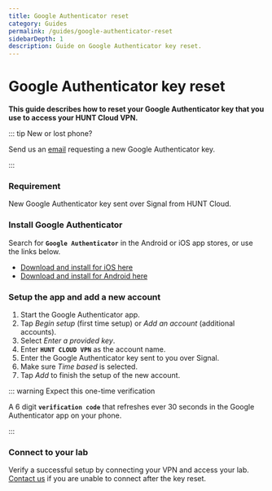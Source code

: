 ```yaml
---
title: Google Authenticator reset
category: Guides
permalink: /guides/google-authenticator-reset
sidebarDepth: 1
description: Guide on Google Authenticator key reset.
---
```


# Google Authenticator key reset

**This guide describes how to reset your Google Authenticator key that you use to access your HUNT Cloud VPN.**

::: tip New or lost phone?

Send us an [email](/contact) requesting a new Google Authenticator key. 

:::

### Requirement

New Google Authenticator key sent over Signal from HUNT Cloud.

### Install Google Authenticator

Search for **`Google Authenticator`** in the Android or iOS app stores, or use the links below. 

* [Download and install for iOS here](https://apps.apple.com/us/app/google-authenticator/id388497605)
* [Download and install for Android here](https://play.google.com/store/apps/details?id=com.google.android.apps.authenticator2&hl=en)

### Setup the app and add a new account

1. Start the Google Authenticator app.
2. Tap *Begin setup* (first time setup) or *Add an account* (additional accounts).
3. Select *Enter a provided key*.
4. Enter **`HUNT CLOUD VPN`** as the account name.
5. Enter the Google Authenticator key sent to you over Signal.
6. Make sure *Time based* is selected.
7. Tap *Add* to finish the setup of the new account.

::: warning Expect this one-time verification

A 6 digit **`verification code`** that refreshes ever 30 seconds in the Google Authenticator app on your phone.

:::

### Connect to your lab

Verify a successful setup by connecting your VPN and access your lab. [Contact us](/contact) if you are unable to connect after the key reset.

